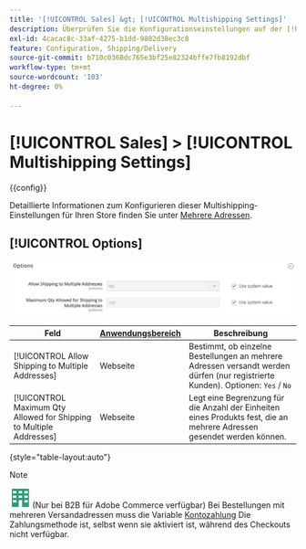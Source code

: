 ```yaml
---
title: '[!UICONTROL Sales] &gt; [!UICONTROL Multishipping Settings]'
description: Überprüfen Sie die Konfigurationseinstellungen auf der [!UICONTROL Sales] &gt; [!UICONTROL Multishipping Settings] Seite des Commerce-Administrators.
exl-id: 4cacac8c-33af-4275-b1dd-9802d38ec3c8
feature: Configuration, Shipping/Delivery
source-git-commit: b710c0368dc765e3bf25e82324bffe7fb8192dbf
workflow-type: tm+mt
source-wordcount: '103'
ht-degree: 0%

---
```


# [!UICONTROL Sales] > [!UICONTROL Multishipping Settings]

{{config}}

Detaillierte Informationen zum Konfigurieren dieser Multishipping-Einstellungen für Ihren Store finden Sie unter [Mehrere Adressen](../../stores-purchase/shipping-settings.md#multiple-addresses).

## [!UICONTROL Options]

![Optionen](./assets/multishipping-settings-options.png)<!-- zoom -->

<!-- [Options](https://docs.magento.com/user-guide/shipping/shipping-multiaddress.html) -->

| Feld | [Anwendungsbereich](../../getting-started/websites-stores-views.md#scope-settings) | Beschreibung |
|--- |--- |--- |
| [!UICONTROL Allow Shipping to Multiple Addresses] | Webseite | Bestimmt, ob einzelne Bestellungen an mehrere Adressen versandt werden dürfen (nur registrierte Kunden). Optionen: `Yes` / `No` |
| [!UICONTROL Maximum Qty Allowed for Shipping to Multiple Addresses] | Webseite | Legt eine Begrenzung für die Anzahl der Einheiten eines Produkts fest, die an mehrere Adressen gesendet werden können. |

{style="table-layout:auto"}

>[!NOTE]
>
>![B2B für Adobe Commerce](../../assets/b2b.svg) (Nur bei B2B für Adobe Commerce verfügbar) Bei Bestellungen mit mehreren Versandadressen muss die Variable [Kontozahlung](../../b2b/enable-basic-features.md#configure-payment-on-account) Die Zahlungsmethode ist, selbst wenn sie aktiviert ist, während des Checkouts nicht verfügbar.
